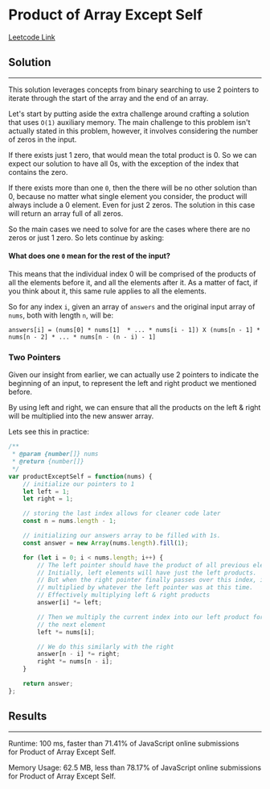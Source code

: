 
# Product of Array Except Self

[Leetcode Link](https://leetcode.com/problems/product-of-array-except-self/)


## Solution
------------

This solution leverages concepts from binary searching to use 2 pointers to iterate through the start of the array and the end of an array.

Let's start by putting aside the extra challenge around crafting a solution that uses `O(1)` auxiliary memory. The main challenge to this problem isn't actually stated in this problem, however, it involves considering the number of zeros in the input.

If there exists just 1 zero, that would mean the total product is 0. So we can expect our solution to have all 0s, with the exception of the index that contains the zero.

If there exists more than one `0`, then the there will be no other solution than 0, because no matter what single element you consider, the product will always include a 0 element. Even for just 2 zeros. The solution in this case will return an array full of all zeros.

So the main cases we need to solve for are the cases where there are no zeros or just 1 zero. So lets continue by asking:

#### What does one `0` mean for the rest of the input?

This means that the individual index 0 will be comprised of the products of all the elements before it, and all the elements after it. As a matter of fact, if you think about it, this same rule applies to all the elements.

So for any index `i`, given an array of `answers` and the original input array of `nums`, both with length `n`, will be:

`answers[i] = (nums[0] * nums[1]  * ... * nums[i - 1]) X (nums[n - 1] * nums[n - 2] * ... * nums[n - (n - i) - 1]`

### Two Pointers

Given our insight from earlier, we can actually use 2 pointers to indicate the beginning of an input, to represent the left and right product we mentioned before.

By using left and right, we can ensure that all the products on the left & right will be multiplied into the new answer array.

Lets see this in practice:

```javascript
/**
 * @param {number[]} nums
 * @return {number[]}
 */
var productExceptSelf = function(nums) {
	// initialize our pointers to 1
    let left = 1;
    let right = 1;

	// storing the last index allows for cleaner code later
    const n = nums.length - 1;

	// initializing our answers array to be filled with 1s.
    const answer = new Array(nums.length).fill(1);

    for (let i = 0; i < nums.length; i++) {
        // The left pointer should have the product of all previous elements
        // Initially, left elements will have just the left products.
        // But when the right pointer finally passes over this index, it will be
        // multiplied by whatever the left pointer was at this time.
        // Effectively multiplying left & right products
        answer[i] *= left;

		// Then we multiply the current index into our left product for
		// the next element
        left *= nums[i];

		// We do this similarly with the right
        answer[n - i] *= right;
        right *= nums[n - i];
    }

    return answer;
};

```


## Results
----------

Runtime: 100 ms, faster than 71.41% of JavaScript online submissions for Product of Array Except Self.

Memory Usage: 62.5 MB, less than 78.17% of JavaScript online submissions for Product of Array Except Self.